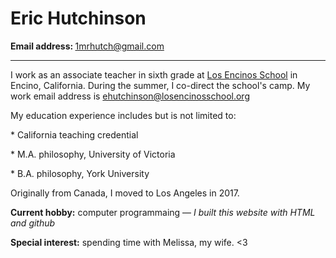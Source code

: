 <html>

<h1>Eric Hutchinson</h1>

<body>

<b>Email address: </b><a href="mailto:1mrhutch@gmail.com">1mrhutch@gmail.com</a>

<hr>
<!--This is a comment in HTML
I want to note that below I used target="_blank" so that the page link opens
in a new tab or window based on the user's browser preferences.
It was also recommended that I add rel="noopener noreferrer" for protection
from malicious actors ("tabnapping").-->
<p>
I work as an associate teacher in sixth grade at <a href="https://losencinosschool.org/" target="_blank" rel="noopener noreferrer">Los Encinos School</a>
in Encino, California. During the summer, I co-direct the school's camp.
My work email address is <a href="mailto:ehutchinson@losencinosschool.org">
ehutchinson@losencinosschool.org</a>
</p>

<p>My education experience includes but is not limited to:</p>
<p>* California teaching credential</p>
<p>* M.A. philosophy, University of Victoria</p>
<p>* B.A. philosophy, York University</p>

<p>Originally from Canada, I moved to Los Angeles in 2017.</p>

<p>
<b>Current hobby:</b> computer programmaing –– <i>I built this website with HTML and github</i>
</p>

<p>
<b>Special interest:</b> spending time with Melissa, my wife. <3
</p>

</body>
</html>
